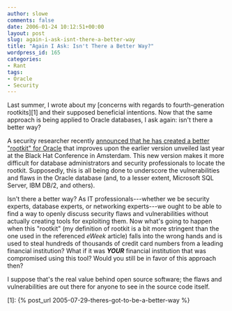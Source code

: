```yaml
---
author: slowe
comments: false
date: 2006-01-24 10:12:51+00:00
layout: post
slug: again-i-ask-isnt-there-a-better-way
title: "Again I Ask: Isn't There a Better Way?"
wordpress_id: 165
categories:
- Rant
tags:
- Oracle
- Security
---
```


Last summer, I wrote about my [concerns with regards to fourth-generation rootkits][1] and their supposed beneficial intentions. Now that the same approach is being applied to Oracle databases, I ask again: isn't there a better way?

A security researcher recently [announced that he has created a better "rootkit" for Oracle](http://www.eweek.com/article2/0,1759,1914465,00.asp) that improves upon the earlier version unveiled last year at the Black Hat Conference in Amsterdam. This new version makes it more difficult for database administrators and security professionals to locate the rootkit. Supposedly, this is all being done to underscore the vulnerabilities and flaws in the Oracle database (and, to a lesser extent, Microsoft SQL Server, IBM DB/2, and others).

Isn't there a better way? As IT professionals---whether we be security experts, database experts, or networking experts---we ought to be able to find a way to openly discuss security flaws and vulnerabilities without actually creating tools for exploiting them. Now what's going to happen when this "rootkit" (my definition of rootkit is a bit more stringent than the one used in the referenced _eWeek_ article) falls into the wrong hands and is used to steal hundreds of thousands of credit card numbers from a leading financial institution? What if it was _**YOUR**_ financial institution that was compromised using this tool? Would you still be in favor of this approach then?

I suppose that's the real value behind open source software; the flaws and vulnerabilities are out there for anyone to see in the source code itself.

[1]: {% post_url 2005-07-29-theres-got-to-be-a-better-way %}
